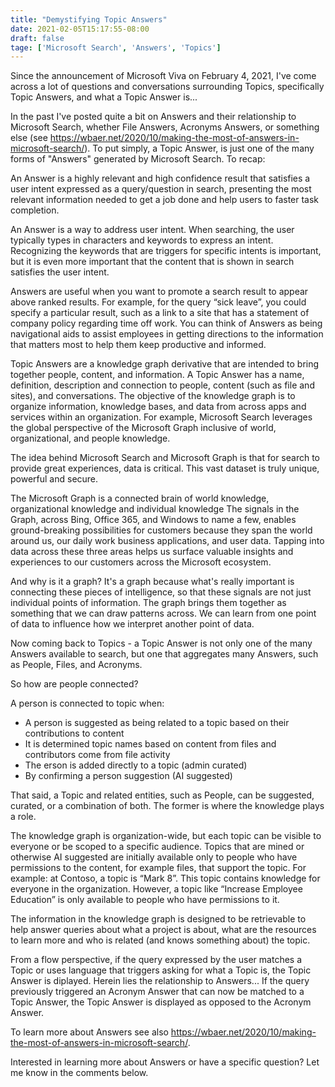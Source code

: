 ```yaml
---
title: "Demystifying Topic Answers"
date: 2021-02-05T15:17:55-08:00
draft: false
tage: ['Microsoft Search', 'Answers', 'Topics']
---
```


Since the announcement of Microsoft Viva on February 4, 2021, I've come across a lot of questions and conversations surrounding Topics, specifically Topic Answers, and what a Topic Answer is...

In the past I've posted quite a bit on Answers and their relationship to Microsoft Search, whether File Answers, Acronyms Answers, or something else (see https://wbaer.net/2020/10/making-the-most-of-answers-in-microsoft-search/).  To put simply, a Topic Answer, is just one of the many forms of "Answers" generated by Microsoft Search.  To recap:

An Answer is a highly relevant and high confidence result that satisfies a user intent expressed as a query/question in search, presenting the most relevant information needed to get a job done and help users to faster task completion.

An Answer is a way to address user intent. When searching, the user typically types in characters and keywords to express an intent. Recognizing the keywords that are triggers for specific intents is important, but it is even more important that the content that is shown in search satisfies the user intent.  

Answers are useful when you want to promote a search result to appear above ranked results. For example, for the query “sick leave”, you could specify a particular result, such as a link to a site that has a statement of company policy regarding time off work.  You can think of Answers as being navigational aids to assist employees in getting directions to the information that matters most to help them keep productive and informed.

Topic Answers are a knowledge graph derivative that are intended to bring together people, content, and information.  A Topic Answer has a name, definition, description and connection to people, content (such as file and sites), and conversations.  The objective of the knowledge graph is to organize information, knowledge bases, and data from across apps and services within an organization.  For example, Microsoft Search leverages the global perspective of the Microsoft Graph inclusive of world, organizational, and people knowledge.

The idea behind Microsoft Search and Microsoft Graph is that for search to provide great experiences, data is critical. This vast dataset is truly unique, powerful and secure.

The Microsoft Graph is a connected brain of world knowledge, organizational knowledge and individual knowledge
The signals in the Graph, across Bing, Office 365, and Windows to name a few, enables ground-breaking possibilities for customers because they span the world around us, our daily work business applications, and user data. Tapping into data across these three areas helps us surface valuable insights and experiences to our customers across the Microsoft ecosystem.

And why is it a graph? It's a graph because what's really important is connecting these pieces of intelligence, so that these signals are not just individual points of information. The graph brings them together as something that we can draw patterns across. We can learn from one point of data to influence how we interpret another point of data. 

Now coming back to Topics - a Topic Answer is not only one of the many Answers available to search, but one that aggregates many Answers, such as People, Files, and Acronyms.

So how are people connected?

A person is connected to topic when: 

- A person is suggested as being related to a topic based on their contributions to content 
- It is determined topic names based on content from files and contributors come from file activity
- The erson is added directly to a topic (admin curated)
- By confirming a person suggestion (AI suggested)

That said, a Topic and related entities, such as People, can be suggested, curated, or a combination of both.  The former is where the knowledge plays a role.

The knowledge graph is organization-wide, but each topic can be visible to everyone or be scoped to a specific audience. Topics that are mined or otherwise AI suggested are initially available only to people who have permissions to the content, for example files, that support the topic. For example: at Contoso, a topic is “Mark 8”. This topic contains knowledge for everyone in the organization. However, a topic like “Increase Employee Education” is only available to people who have permissions to it. 

The information in the knowledge graph is designed to be retrievable to help answer queries about what a project is about, what are the resources to learn more and who is related (and knows something about) the topic. 

From a flow perspective, if the query expressed by the user matches a Topic or uses language that triggers asking for what a Topic is, the Topic Answer is diplayed.  Herein lies the relationship to Answers...  If the query previously triggered an Acronym Answer that can now be matched to a Topic Answer, the Topic Answer is displayed as opposed to the Acronym Answer.

To learn more about Answers see also https://wbaer.net/2020/10/making-the-most-of-answers-in-microsoft-search/.

Interested in learning more about Answers or have a specific question?  Let me know in the comments below.